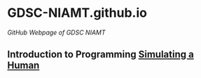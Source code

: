 # GDSC-NIAMT.github.io
*GitHub Webpage of GDSC NIAMT*

## **Introduction to Programming** [Simulating a Human](/Introduction-to-Programming)
